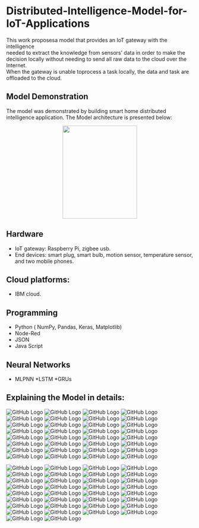 # Distributed-Intelligence-Model-for-IoT-Applications

<p style='text-align: justify;'> 

This  work  proposesa  model  that  provides  an  IoT  gateway  with  the  intelligence  
needed  to  extract  the knowledge from sensors’ data in order to make the decision locally without 
needing to send all raw data to the cloud over the Internet.  
When the gateway is unable toprocess a task locally, the data and task are offloaded to the cloud. </p>


## Model Demonstration
The model was demonstrated by building smart home distributed intelligence application. 
The Model architecture is presented below:

<p align="center">
  <img src="/Project2.jpg" width="200" height="250" class="center" >
</p>


## Hardware
* IoT gateway: Raspberry Pi,  zigbee usb.
* End devices: smart plug, smart bulb, motion sensor, temperature sensor, and two mobile phones.

## Cloud platforms:
* IBM cloud.

## Programming
* Python ( NumPy, Pandas, Keras, Matplotlib)
* Node-Red
* JSON
* Java Script

## Neural Networks
* MLPNN
*LSTM
*GRUs


## Explaining the Model in details:


![GitHub Logo](/DIM_Presentation/Slide1.PNG)
![GitHub Logo](/DIM_Presentation/Slide2.PNG)
![GitHub Logo](/DIM_Presentation/Slide3.PNG)
![GitHub Logo](/DIM_Presentation/Slide4.PNG)
![GitHub Logo](/DIM_Presentation/Slide5.PNG)
![GitHub Logo](/DIM_Presentation/Slide6.PNG)
![GitHub Logo](/DIM_Presentation/Slide7.PNG)
![GitHub Logo](/DIM_Presentation/Slide8.PNG)
![GitHub Logo](/DIM_Presentation/Slide9.PNG)
![GitHub Logo](/DIM_Presentation/Slide10.PNG)
![GitHub Logo](/DIM_Presentation/Slide11.PNG)
![GitHub Logo](/DIM_Presentation/Slide12.PNG)
![GitHub Logo](/DIM_Presentation/Slide13.PNG)
![GitHub Logo](/DIM_Presentation/Slide14.PNG)
![GitHub Logo](/DIM_Presentation/Slide15.PNG)
![GitHub Logo](/DIM_Presentation/Slide16.PNG)
![GitHub Logo](/DIM_Presentation/Slide17.PNG)
![GitHub Logo](/DIM_Presentation/Slide18.PNG)
![GitHub Logo](/DIM_Presentation/Slide19.PNG)
![GitHub Logo](/DIM_Presentation/Slide20.PNG)
![GitHub Logo](/DIM_Presentation/Slide21.PNG)
![GitHub Logo](/DIM_Presentation/Slide22.PNG)
![GitHub Logo](/DIM_Presentation/Slide23.PNG)
![GitHub Logo](/DIM_Presentation/Slide24.PNG)
![GitHub Logo](/DIM_Presentation/Slide25.PNG)
![GitHub Logo](/DIM_Presentation/Slide26.PNG)
![GitHub Logo](/DIM_Presentation/Slide27.PNG)
![GitHub Logo](/DIM_Presentation/Slide28.PNG)
![GitHub Logo](/DIM_Presentation/Slide29.PNG)
![GitHub Logo](/DIM_Presentation/Slide30.PNG)
![GitHub Logo](/DIM_Presentation/Slide31.PNG)
![GitHub Logo](/DIM_Presentation/Slide32.PNG)



![GitHub Logo](/DIM_Presentation/Slide33.PNG)
![GitHub Logo](/DIM_Presentation/Slide34.PNG)
![GitHub Logo](/DIM_Presentation/Slide35.PNG)
![GitHub Logo](/DIM_Presentation/Slide36.PNG)
![GitHub Logo](/DIM_Presentation/Slide37.PNG)
![GitHub Logo](/DIM_Presentation/Slide38.PNG)
![GitHub Logo](/DIM_Presentation/Slide39.PNG)
![GitHub Logo](/DIM_Presentation/Slide40.PNG)
![GitHub Logo](/DIM_Presentation/Slide41.PNG)
![GitHub Logo](/DIM_Presentation/Slide42.PNG)
![GitHub Logo](/DIM_Presentation/Slide43.PNG)
![GitHub Logo](/DIM_Presentation/Slide44.PNG)
![GitHub Logo](/DIM_Presentation/Slide45.PNG)
![GitHub Logo](/DIM_Presentation/Slide46.PNG)
![GitHub Logo](/DIM_Presentation/Slide47.PNG)
![GitHub Logo](/DIM_Presentation/Slide48.PNG)
![GitHub Logo](/DIM_Presentation/Slide49.PNG)
![GitHub Logo](/DIM_Presentation/Slide50.PNG)
![GitHub Logo](/DIM_Presentation/Slide51.PNG)
![GitHub Logo](/DIM_Presentation/Slide52.PNG)
![GitHub Logo](/DIM_Presentation/Slide53.PNG)
![GitHub Logo](/DIM_Presentation/Slide54.PNG)
![GitHub Logo](/DIM_Presentation/Slide55.PNG)
![GitHub Logo](/DIM_Presentation/Slide56.PNG)
![GitHub Logo](/DIM_Presentation/Slide57.PNG)
![GitHub Logo](/DIM_Presentation/Slide58.PNG)
![GitHub Logo](/DIM_Presentation/Slide59.PNG)
![GitHub Logo](/DIM_Presentation/Slide60.PNG)
![GitHub Logo](/DIM_Presentation/Slide61.PNG)
![GitHub Logo](/DIM_Presentation/Slide62.PNG)
![GitHub Logo](/DIM_Presentation/Slide63.PNG)
![GitHub Logo](/DIM_Presentation/Slide64.PNG)
![GitHub Logo](/DIM_Presentation/Slide65.PNG)
![GitHub Logo](/DIM_Presentation/Slide66.PNG)